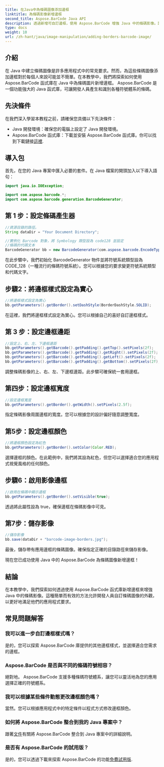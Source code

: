 ```yaml
---
title: 在Java中為條碼圖像添加邊框
linktitle: 為條碼影像新增邊框
second_title: Aspose.BarCode Java API
description: 透過新增可自訂邊框，使用 Aspose.BarCode 增強 Java 中的條碼影像。請按照此逐步指南來實現具有視覺吸引力的條碼解決方案。
type: docs
weight: 10
url: /zh-hant/java/image-manipulation/adding-borders-barcode-image/
---
```


## 介紹

在 Java 中建立條碼圖像是許多應用程式中的常見要求。然而，為這些條碼圖像添加邊框對於每個人來說可能並不簡單。在本教學中，我們將探索如何使用 Aspose.BarCode 函式庫在 Java 中為條碼圖片新增邊框。 Aspose.BarCode 是一個功能強大的 Java 函式庫，可讓開發人員產生和識別各種符號體系的條碼。

## 先決條件

在我們深入學習本教程之前，請確保您具備以下先決條件：

- Java 開發環境：確保您的電腦上設定了 Java 開發環境。
- Aspose.BarCode 函式庫：下載並安裝 Aspose.BarCode 函式庫。你可以找到下載鏈接[這裡](https://releases.aspose.com/barcode/java/).

## 導入包

首先，在您的 Java 專案中匯入必要的套件。在 Java 檔案的開頭加入以下導入語句：

```java
import java.io.IOException;

import com.aspose.barcode.*;
import com.aspose.barcode.generation.BarcodeGenerator;
```

## 第 1 步：設定條碼產生器

```java
//資源目錄的路徑。
String dataDir = "Your Document Directory";

//實例化 Barcode 對象，將 Symbology 類型設為 code128 並設定
//條碼的代碼文本
BarcodeGenerator bb = new BarcodeGenerator(com.aspose.barcode.EncodeTypes.CODE_128, "1234567");
```

在此步驟中，我們初始化 BarcodeGenerator 物件並將符號系統類型設為 CODE_128（一種流行的條碼符號系統）。您可以根據您的要求變更符號系統類型和代碼文字。

## 步驟2：將邊框樣式設定為實心

```java
//將邊框樣式設定為實心
bb.getParameters().getBorder().setDashStyle(BorderDashStyle.SOLID);
```

在這裡，我們將邊框樣式設定為實心。您可以根據自己的喜好自訂邊框樣式。

## 第 3 步：設定邊框邊距

```java
//設定上、右、左、下邊框邊距
bb.getParameters().getBarcode().getPadding().getTop().setPixels(2f);
bb.getParameters().getBarcode().getPadding().getRight().setPixels(2f);
bb.getParameters().getBarcode().getPadding().getLeft().setPixels(2f);
bb.getParameters().getBarcode().getPadding().getBottom().setPixels(2f);
```

調整條碼影像的上、右、左、下邊框邊距。此步驟可確保統一套用邊框。

## 第四步：設定邊框寬度

```java
//設定邊框寬度
bb.getParameters().getBorder().getWidth().setPixels(2.5f);
```

指定條碼影像周圍邊框的寬度。您可以根據您的設計偏好隨意調整寬度。

## 第5步：設定邊框顏色

```java
//將邊框顏色設定為紅色
bb.getParameters().getBorder().setColor(Color.RED);
```

選擇邊框的顏色。在此範例中，我們將其設為紅色，但您可以選擇適合您的應用程式視覺風格的任何顏色。

## 步驟6：啟用影像邊框

```java
//啟用在條碼中顯示邊框
bb.getParameters().getBorder().setVisible(true);
```

透過將此屬性設為 true，確保邊框在條碼影像中可見。

## 第7步：儲存影像

```java
//儲存影像
bb.save(dataDir + "barcode-image-borders.jpg");
```

最後，儲存帶有應用邊框的條碼圖像。確保指定正確的目錄路徑來儲存影像。

現在您已成功使用 Java 中的 Aspose.BarCode 為條碼圖像新增邊框！

## 結論

在本教學中，我們探索如何透過使用 Aspose.BarCode 函式庫新增邊框來增強 Java 中的條碼影像。這種簡單而有效的方法允許開發人員自訂條碼圖像的外觀，以更好地滿足他們的應用程式要求。

## 常見問題解答

### 我可以進一步自訂邊框樣式嗎？
是的，您可以探索 Aspose.BarCode 庫提供的其他邊框樣式，並選擇適合您需求的邊框。

### Aspose.BarCode 是否與不同的條碼符號相容？
絕對地。 Aspose.BarCode 支援多種條碼符號體系，讓您可以靈活地為您的應用選擇正確的符號體系。

### 我可以根據某些條件動態更改邊框顏色嗎？
當然。您可以根據應用程式中的特定條件以程式方式修改邊框顏色。

### 如何將 Aspose.BarCode 整合到我的 Java 專案中？
跟著[文件](https://reference.aspose.com/barcode/java/)有關將 Aspose.BarCode 整合到 Java 專案中的詳細說明。

### 是否有 Aspose.BarCode 的試用版？
是的，您可以透過下載來探索 Aspose.BarCode 的功能[免費試用版](https://releases.aspose.com/).
